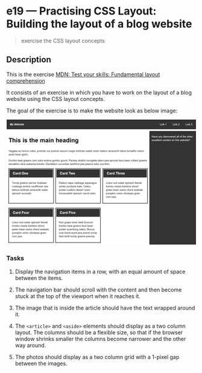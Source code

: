 # e19 &mdash; Practising CSS Layout: Building the layout of a blog website
> exercise the CSS layout concepts

## Description

This is the exercise [MDN: Test your skills: Fundamental layout comprehension](https://developer.mozilla.org/en-US/docs/Learn/CSS/CSS_layout/Fundamental_Layout_Comprehension)

It consists of an exercise in which you have to work on the layout of a blog website using the CSS layout concepts.

The goal of the exercise is to make the website look as below image:

![RWD: Solution](docs/images/rwd_solution.png)


### Tasks

1. Display the navigation items in a row, with an equal amount of space between the items.

2. The navigation bar should scroll with the content and then become stuck at the top of the viewport when it reaches it.

3. The image that is inside the article should have the text wrapped around it.

4. The `<article>` and `<aside>` elements should display as a two column layout. The columns should be a flexible size, so that if the browser window shrinks smaller the columns become narrower and the other way around.

5. The photos should display as a two column grid with a 1-pixel gap between the images.